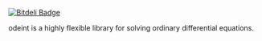 [![Bitdeli Badge](https://d2weczhvl823v0.cloudfront.net/headmyshoulder/odeint-v2/trend.png)](https://bitdeli.com/free "Bitdeli Badge")

odeint is a highly flexible library for solving ordinary differential equations.
